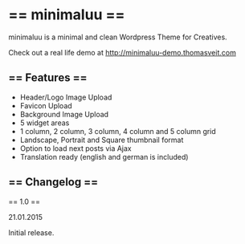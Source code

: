 == minimaluu ==
===============

minimaluu is a minimal and clean Wordpress Theme for Creatives.

Check out a real life demo at http://minimaluu-demo.thomasveit.com

== Features ==
--------------

* Header/Logo Image Upload
* Favicon Upload
* Background Image Upload
* 5 widget areas
* 1 column, 2 column, 3 column, 4 column and 5 column grid
* Landscape, Portrait and Square thumbnail format
* Option to load next posts via Ajax
* Translation ready (english and german is included)


== Changelog ==
---------------

== 1.0 ==

21.01.2015

Initial release.


